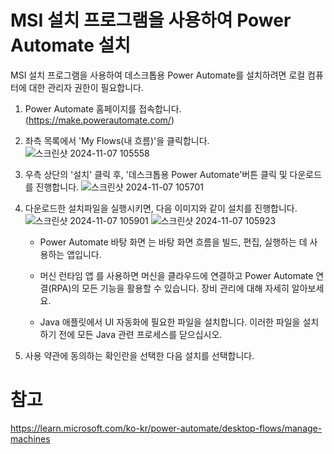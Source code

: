 # MSI 설치 프로그램을 사용하여 Power Automate 설치
  
MSI 설치 프로그램을 사용하여 데스크톱용 Power Automate를 설치하려면 로컬 컴퓨터에 대한 관리자 권한이 필요합니다.

1. Power Automate 홈페이지를 접속합니다. (https://make.powerautomate.com/)

2. 좌측 목록에서 'My Flows(내 흐름)'을 클릭합니다.
![스크린샷 2024-11-07 105558](https://github.com/user-attachments/assets/cc37e4ed-efa3-4479-a3af-29294331e47e)

3. 우측 상단의 '설치' 클릭 후, '데스크톱용 Power Automate'버튼 클릭 및 다운로드를 진행합니다.
![스크린샷 2024-11-07 105701](https://github.com/user-attachments/assets/4e338a86-896c-489f-a3d8-49743777d81b)

4. 다운로드한 설치파일을 실행시키면, 다음 이미지와 같이 설치를 진행합니다.
![스크린샷 2024-11-07 105901](https://github.com/user-attachments/assets/861c9c04-3f5d-4229-8bb2-5e1ce46e53aa)
![스크린샷 2024-11-07 105923](https://github.com/user-attachments/assets/04e9daa4-cb00-4b4b-9b60-f94c5f4911f4)



    - Power Automate 바탕 화면 는 바탕 화면 흐름을 빌드, 편집, 실행하는 데 사용하는 앱입니다.
    
    - 머신 런타임 앱 를 사용하면 머신을 클라우드에 연결하고 Power Automate 연결(RPA)의 모든 기능을 활용할 수 있습니다. 장비 관리에 대해 자세히 알아보세요.
    
    - Java 애플릿에서 UI 자동화에 필요한 파일을 설치합니다. 이러한 파일을 설치하기 전에 모든 Java 관련 프로세스를 닫으십시오.

6. 사용 약관에 동의하는 확인란을 선택한 다음 설치를 선택합니다.


# 참고

https://learn.microsoft.com/ko-kr/power-automate/desktop-flows/manage-machines

